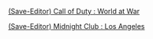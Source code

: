 [(Save-Editor) Call of Duty : World at War](https://cg47.github.io/file-editors/editCODWAW.html)

[(Save-Editor) Midnight Club : Los Angeles](https://cg47.github.io/file-editors/editMCLA.html)
